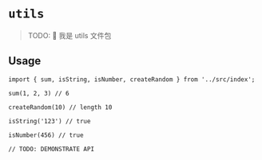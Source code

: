 # `utils`

> TODO: 🎸 我是 utils 文件包

## Usage

```
import { sum, isString, isNumber, createRandom } from '../src/index';

sum(1, 2, 3) // 6

createRandom(10) // length 10

isString('123') // true

isNumber(456) // true

// TODO: DEMONSTRATE API
```
